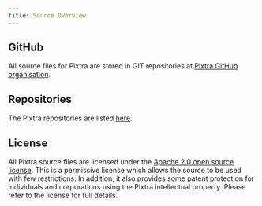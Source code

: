 ```yaml
---
title: Source Overview
---
```


## GitHub

All source files for Plxtra are stored in GIT repositories at [Plxtra GitHub organisation](https://github.com/plxtra).

## Repositories

The Plxtra repositories are listed [here](./repositories/).

## License

All Plxtra source files are licensed under the [Apache 2.0 open source license](https://www.apache.org/licenses/LICENSE-2.0).  This is a permissive license which allows the source to be used with few restrictions. In addition, it also provides some patent protection for individuals and corporations using the Plxtra intellectual property.  Please refer to the license for full details.
